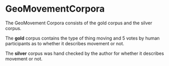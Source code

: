 # GeoMovementCorpora
The GeoMovement Corpora consists of the gold corpus and the silver corpus.

The **gold** corpus contains the type of thing moving and 5 votes by human participants as to whether it describes movement or not.

The **silver** corpus was hand checked by the author for whether it describes movement or not.
